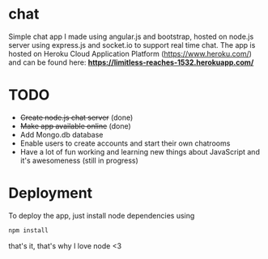 # chat
Simple chat app I made using angular.js and bootstrap, hosted on node.js server using express.js and socket.io to support real time chat. The app is hosted on Heroku Cloud Application Platform (https://www.heroku.com/) and can be found here: **https://limitless-reaches-1532.herokuapp.com/**
# TODO
* ~~Create node.js chat server~~ (done)
* ~~Make app available online~~ (done)
* Add Mongo.db database
* Enable users to create accounts and start their own chatrooms
* Have a lot of fun working and learning new things about JavaScript and it's awesomeness (still in progress)
# Deployment
To deploy the app, just install node dependencies using
```bash
npm install
```
that's it, that's why I love node <3

